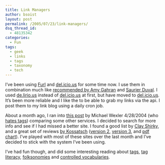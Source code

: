 ```yaml
---
title: Link Managers
author: bsoist
layout: post
permalink: /2005/07/23/link-managers/
dsq_thread_id:
  - 48135342
categories:
  - Fun
tags:
  - geek
  - links
  - tags
  - taxonomy
  - tech
---
```

I&#8217;ve been using [Furl][1] and [del.icio.us][2] for some time now. I use them in combination much like [recommended by Amy Gahran][3] and [Saurier Duval][4]. I used [de.lirio.us][5] instead of [del.icio.us][2] at first, but have moved to [del.icio.us][2]. It&#8217;s been more reliable and I like the to be able to grab my links via the api. I post them to my link blog using a daily cron job.

About a month ago, I ran into [this post][6] by Michael Wexler 4/28/2004 (who [hates tags][7]) comparing some other services. I decided to search for more info and see if I had missed a better site. I found a good list by [Clay Shirky][8], and a great set of reviews [by Kossatsch][9] ([version 2][10], [version 3][11], and [pdf chart][12]). I&#8217;ve played with most of these sites over the last month and I&#8217;ve decided to stick with the system I&#8217;ve been using.

I&#8217;ve had fun though, and did some interesting reading about [tags][13], [tag literacy][14], [folksonomies][15] and [controlled vocabularies][16].

 [1]: http://furl.net
 [2]: http://del.icio.us
 [3]: http://blog.contentious.com/archives/2005/04/20/furl-delicious-almost-perfect-together
 [4]: http://www.socio-kybernetics.net/saurierduval/2005/05/delicious-furl-workflow.html
 [5]: http://de.lirio.us
 [6]: http://www.nettakeaway.com/tp/index.php?id=103
 [7]: http://www.nettakeaway.com/tp/index.php?id=145
 [8]: http://www.corante.com/many/archives/2004/07/13/social_link_management.php
 [9]: http://www.irox.de/roxomatic/498/furl-spurl-or-delicious
 [10]: http://www.irox.de/roxomatic/687
 [11]: http://www.irox.de/roxomatic/856/social-bookmarks-review---3rd-edition
 [12]: http://www.irox.de/file_download/3
 [13]: http://www.alwayson-network.com/comments.php?id=7986_0_1_0_C
 [14]: http://ideant.typepad.com/ideant/2005/04/tag_literacy.html
 [15]: http://www.iskoi.org/doc/folksonomies.htm
 [16]: http://www.corante.com/many/archives/2005/01/07/folksonomies_controlled_vocabularies.php

